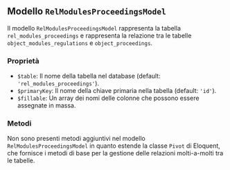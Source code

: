 ## Modello `RelModulesProceedingsModel`

Il modello `RelModulesProceedingsModel` rappresenta la tabella `rel_modules_proceedings` e rappresenta la relazione tra le tabelle `object_modules_regulations` e `object_proceedings`.

### Proprietà

* `$table`: Il nome della tabella nel database (default: `'rel_modules_proceedings'`).
* `$primaryKey`: Il nome della chiave primaria nella tabella (default: `'id'`).
* `$fillable`: Un array dei nomi delle colonne che possono essere assegnate in massa.

### Metodi

Non sono presenti metodi aggiuntivi nel modello `RelModulesProceedingsModel` in quanto estende la classe `Pivot` di Eloquent, che fornisce i metodi di base per la gestione delle relazioni molti-a-molti tra le tabelle.
